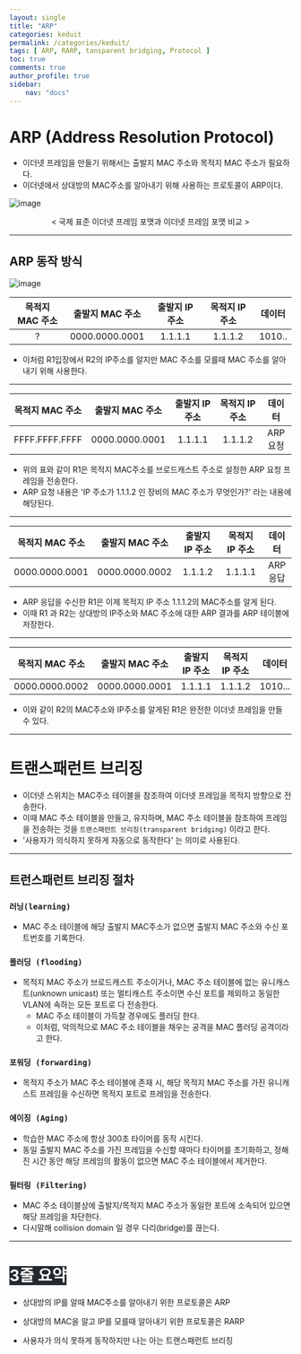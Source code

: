 ```yaml
---
layout: single
title: "ARP"
categories: keduit
permalink: /categories/keduit/
tags: [ ARP, RARP, tansparent bridging, Protocol ]
toc: true
comments: true 
author_profile: true
sidebar:
    nav: "docs"
---
```


# ARP (Address Resolution Protocol)
* 이더넷 프레임을 만들기 위해서는 출발지 MAC 주소와 목적지 MAC 주소가 필요하다.
* 이더넷에서 상대방의 MAC주소를 알아내기 위해 사용하는 프로토콜이 ARP이다.

![image](https://user-images.githubusercontent.com/128279031/227777173-c7aae383-25dc-42be-a4ae-a99a9ae8ee11.png)

<center>< 국제 표준 이더넷 프레임 포맷과 이더넷 프레임 포맷 비교 ></center> 

--- 

## ARP 동작 방식

![image](https://user-images.githubusercontent.com/128279031/227777782-03a73d27-06f0-4d9b-a636-1b8141d4fc4c.png)

| 목적지 MAC 주소 | 출발지 MAC 주소 | 출발지 IP 주소 | 목적지 IP 주소 | 데이터
|:---:|:---:|:---:|:---:|:---:|
| ? | 0000.0000.0001 | 1.1.1.1 | 1.1.1.2 | 1010.. |

* 이처럼 R1입장에서 R2의 IP주소를 알지만 MAC 주소를 모를때 MAC 주소를 알아내기 위해 사용한다.

---

| 목적지 MAC 주소 | 출발지 MAC 주소 | 출발지 IP 주소 | 목적지 IP 주소 | 데이터
|:---:|:---:|:---:|:---:|:---:|
| FFFF.FFFF.FFFF | 0000.0000.0001 | 1.1.1.1 | 1.1.1.2 | ARP 요청 |

* 위의 표와 같이 R1은 목적지 MAC주소를 브로드캐스트 주소로 설정한 ARP 요청 프레임을 전송한다.
* ARP 요청 내용은 'IP 주소가 1.1.1.2 인 장비의 MAC 주소가 무엇인가?' 라는 내용에 해당된다.

---

| 목적지 MAC 주소 | 출발지 MAC 주소 | 출발지 IP 주소 | 목적지 IP 주소 | 데이터
|:---:|:---:|:---:|:---:|:---:|
| 0000.0000.0001 | 0000.0000.0002 | 1.1.1.2 | 1.1.1.1 | ARP 응답 |

* ARP 응답을 수신한 R1은 이제 목적지 IP 주소 1.1.1.2의 MAC주소를 알게 된다.
* 이때 R1 과 R2는 상대방의 IP주소와 MAC 주소에 대한 ARP 결과를 ARP 테이블에 저장한다.

---

| 목적지 MAC 주소 | 출발지 MAC 주소 | 출발지 IP 주소 | 목적지 IP 주소 | 데이터
|:---:|:---:|:---:|:---:|:---:|
| 0000.0000.0002 | 0000.0000.0001 | 1.1.1.1 | 1.1.1.2 | 1010... |

* 이와 같이 R2의 MAC주소와 IP주소를 알게된 R1은 완전한 이더넷 프레임을 만들 수 있다.
  
---  

# 트랜스패런트 브리징
* 이더넷 스위치는 MAC주소 테이블을 참조하여 이더넷 프레임을 목적지 방향으로 전송한다.
* 이때 MAC 주소 테이블을 만들고, 유지하며, MAC 주소 테이블을 참조하여 프레임을 전송하는 것을 `트랜스패런트 브리징(transparent bridging)` 이라고 한다.
* '사용자가 의식하지 못하게 자동으로 동작한다' 는 의미로 사용된다.

---

## 트런스패런트 브리징 절차

### `러닝(learning)`
* MAC 주소 테이블에 해당 출발지 MAC주소가 없으면 출발지 MAC 주소와 수신 포트번호를 기록한다.  
  
### `플러딩 (flooding)`
* 목적지 MAC 주소가 브로드캐스트 주소이거나, MAC 주소 테이블에 없는 유니캐스트(unknown unicast) 또는 멀티캐스트 주소이면 수신 포트를 제외하고 동일한 VLAN에 속하는 모든 포트로 다 전송한다.
  * MAC 주소 테이블이 가득찰 경우에도 플러딩 한다.
  * 이처럼, 악의적으로 MAC 주소 테이블을 채우는 공격을 MAC 플러딩 공격이라고 한다.

### `포워딩 (forwarding)`
* 목적지 주소가 MAC 주소 테이블에 존재 시, 해당 목적지 MAC 주소를 가진 유니캐스트 프레임을 수신하면 목적지 포트로 프레임을 전송한다.

### `에이징 (Aging)`
* 학습한 MAC 주소에 항상 300초 타이머를 동작 시킨다.
* 동일 출발지 MAC 주소를 가진 프레임을 수신할 때마다 타이머를 초기화하고, 정해진 시간 동안 해당 프레임의 활동이 없으면 MAC 주소 테이블에서 제거한다.

### `필터링 (Filtering)`
* MAC 주소 테이블상에 출발지/목적지 MAC 주소가 동일한 포트에 소속되어 있으면 해당 프레임을 차단한다.
* 다시말해 collision domain 일 경우 다리(bridge)를 끊는다. 

---

# <mark style='background-color: #24292e'><font color= "white"> 3줄 요약 </font></mark>

* 상대방의 IP를 알때 MAC주소를 알아내기 위한 프로토콜은 ARP

* 상대방의 MAC을 알고 IP를 모를때 알아내기 위한 프로토콜은 RARP

* 사용자가 의식 못하게 동작하지만 나는 아는 트랜스패런트 브리징
